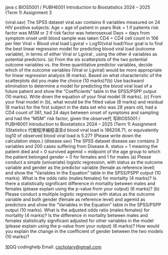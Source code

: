 java c BIOS5001 / PUBH6001 Introduction to Biostatistics 2024 – 2025 (Term 1) Assignment 3

(viral.sav) The SPSS dataset viral.sav contains 6 variables measured on 24 HIV positive subjects: Age = age of patient in years Risk = 1 if patients risk factor was MSM or 2 if risk factor was heterosexual Days = days from symptom onset until blood sample was taken CD4 = CD4 cell count in 106 per liter Viral = Blood viral load Lgviral = Log10(viral load)Your goal is to find the best linear regression model for predicting blood viral load (outcome variable), in terms of either Viral or Lgviral , using the other 4 variables as potential predictors. (a)  From the six scatterplots of the two potential outcome variables vs. the three quantitative predictor variables, decide which of the outcome variables (Viral or Lgviral) would be more  appropriate  for  linear regression  analysis  (6 marks). Based on what characteristic of the scatterplots did you make the choice (10 marks)?(b)  Use backward elimination to determine a model for predicting the blood viral load of a future patient and show the “Coefficients” table in the SPSS/PSPP output (10 marks). Write down the equation of your final model (8 marks). (c)  From your final model in (b), what would be the fitted value (8 marks) and residual (8 marks) for the first subject in the data set who was 28 years old, had a CD4 count of 361, had 24 days between onset of symptoms and sampling and had the “MSM” risk factor, given the observe代 写BIOS5001 / PUBH6001 Introduction to Biostatistics 2024 – 2025 (Term 1) Assignment 3Statistics 代做程序编程语言d blood viral load is  186208.71, or equivalently log10  of observed blood viral load is 5.27? (Please write down the calculation steps.)
(disease.sav) The SPSS dataset disease.sav contains 3 variables and 200 cases suffering from Disease A. status = 1 meaning the patient died and = 0 survived agemid = midpoint of the age group to which the patient belonged gender = 0 for females and 1 for males (a)  Please conduct a simple (univariate) logistic regression, with status as the outcome variable and gender as the predictor variable (female as reference level) and show the “Variables in the Equation” table in the SPSS/PSPP output (10 marks). What is the odds ratio (males:females) for mortality (4 marks)? Is there a statistically significant difference in mortality between males and females (please explain using the p-value from your output) (6 marks)? (b)   Please  conduct a multiple logistic regression with status as the outcome variable and both gender (female as reference level) and agemid as predictors and show the “Variables in the Equation” table in the SPSS/PSPP output (10 marks). What is the adjusted odds ratio (males:females) for mortality (4 marks)? Is the difference in mortality between males and females statistically significant adjusted for other variables in the model (please explain using the p-value from your output) (6 marks)? How would you explain the change in the coefficient of gender between the two models (10 marks)?

加QQ codinghelp Email: cscholary@gmail.com
